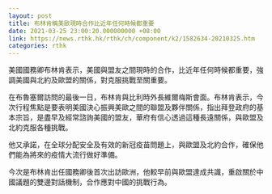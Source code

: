 ```yaml
---
layout: post
title: 布林肯稱美歐現時合作比近年任何時候都重要
date: 2021-03-25 23:00:20.000000000 +08:00
link: https://news.rthk.hk/rthk/ch/component/k2/1582634-20210325.htm
categories: rthk
---
```


美國國務卿布林肯表示，美國與盟友之間現時的合作，比近年任何時候都重要，強調美國與北約及歐盟的關係，對克服挑戰至關重要。

在布魯塞爾訪問的最後一日，布林肯與比利時外長維爾梅斯會面。布林肯表示，今次行程焦點是要表明美國決心振興美歐之間的聯盟及夥伴關係，指出拜登政府的基本宗旨，是盡早及經常諮詢美國的盟友，華府有信心透過這種長遠關係，與歐盟及北約克服各種挑戰。

他又承諾，在全球分配安全及有效的新冠疫苗問題上，與歐盟及北約合作，確保他們能為將來的疫情大流行做好準備。

今次是布林肯出任國務卿後首次出訪歐洲，他較早前與歐盟達成共識，重啟關於中國議題的雙邊對話機制，合作應對中國的挑戰行為。
